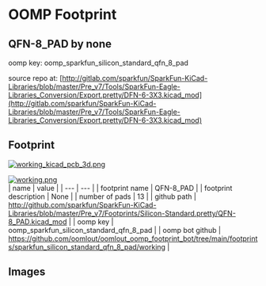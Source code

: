 # OOMP Footprint  
## QFN-8_PAD  by none  
  
oomp key: oomp_sparkfun_silicon_standard_qfn_8_pad  
  
source repo at: [http://gitlab.com/sparkfun/SparkFun-KiCad-Libraries/blob/master/Pre_v7/Tools/SparkFun-Eagle-Libraries_Conversion/Export.pretty/DFN-6-3X3.kicad_mod](http://gitlab.com/sparkfun/SparkFun-KiCad-Libraries/blob/master/Pre_v7/Tools/SparkFun-Eagle-Libraries_Conversion/Export.pretty/DFN-6-3X3.kicad_mod)  
## Footprint  
  
[![working_kicad_pcb_3d.png](working_kicad_pcb_3d_600.png)](working_kicad_pcb_3d.png)  
  
[![working.png](working_600.png)](working.png)  
| name | value | 
| --- | --- | 
| footprint name | QFN-8_PAD | 
| footprint description | None | 
| number of pads | 13 | 
| github path | http://github.com/sparkfun/SparkFun-KiCad-Libraries/blob/master/Pre_v7/Footprints/Silicon-Standard.pretty/QFN-8_PAD.kicad_mod | 
| oomp key | oomp_sparkfun_silicon_standard_qfn_8_pad | 
| oomp bot github | https://github.com/oomlout/oomlout_oomp_footprint_bot/tree/main/footprints/sparkfun_silicon_standard_qfn_8_pad/working | 
## Images  

